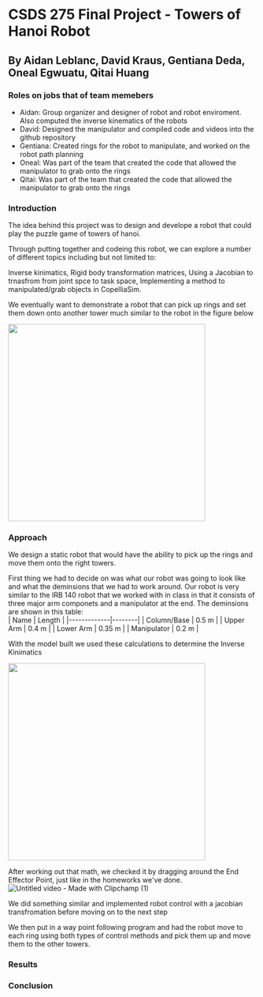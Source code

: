 # CSDS 275 Final Project - Towers of Hanoi Robot
## By Aidan Leblanc, David Kraus, Gentiana Deda, Oneal Egwuatu, Qitai Huang

### Roles on jobs that of team memebers
- Aidan: Group organizer and designer of robot and robot enviroment. Also computed the inverse kinematics of the robots
- David: Designed the manipulator and compiled code and videos into the github repository
- Gentiana: Created rings for the robot to manipulate, and worked on the robot path planning
- Oneal: Was part of the team that created the code that allowed the manipulator to grab onto the rings
- Qitai: Was part of the team that created the code that allowed the manipulator to grab onto the rings

### Introduction
The idea behind this project was to design and develope a robot that could play the puzzle game of towers of hanoi.  

Through putting together and codeing this robot, we can explore a number of different topics including but not limited to:  

Inverse kinimatics, Rigid body transformation matrices, Using a Jacobian to trnasfrom from joint spce to task space, Implementing a method to manipulated/grab 
objects in CopelliaSim.  

We eventually want to demonstrate a robot that can pick up rings and set them down onto another tower much similar to the robot in the figure below  
 
<img src="https://github.com/Sciguy128/CSDS-275-Final-Project/assets/152509988/df43d6fb-c843-4bf8-911b-9da61c6e5b50" width="400" />

### Approach
We design a static robot that would have the ability to pick up the rings and move them onto the right towers.  

First thing we had to decide on was what our robot was going to look like and what the deminsions that we had to work around. Our robot is very similar to the IRB 140 robot that we worked with in class in that it consists of three major arm componets and a manipulator at the end. The deminsions are shown in this table:  
| Name        | Length |
|-------------|--------|
| Column/Base | 0.5 m  |
| Upper Arm   | 0.4 m  |
| Lower Arm   | 0.35 m |
| Manipulator | 0.2 m  |

With the model built we used these calculations to determine the Inverse Kinimatics  

<img src="https://github.com/Sciguy128/CSDS-275-Final-Project/assets/152509988/0d44e10d-c01c-4d14-b0f6-5c57ba3a7706" width="400" />

After working out that math, we checked it by dragging around the End Effector Point, just like in the homeworks we've done.
![Untitled video - Made with Clipchamp (1)](https://github.com/Sciguy128/CSDS-275-Final-Project/assets/152509988/35c681f2-7a70-4d9f-bb4d-f37bd8b5223c)

We did something similar and implemented robot control with a jacobian transfromation before moving on to the next step 

We then put in a way point following program and had the robot move to each ring using both types of control methods and pick them up and move them to the other towers.


### Results

### Conclusion
